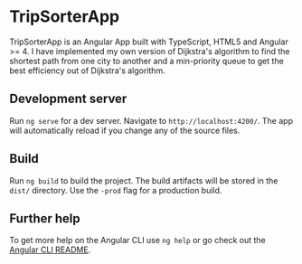 # TripSorterApp

TripSorterApp is an Angular App built with TypeScript, HTML5 and Angular >= 4.
I have implemented my own version of Dijkstra's algorithm to find the shortest path from one city to another and a min-priority queue to get the best efficiency out of Dijkstra's algorithm.

## Development server

Run `ng serve` for a dev server. Navigate to `http://localhost:4200/`. The app will automatically reload if you change any of the source files.

## Build

Run `ng build` to build the project. The build artifacts will be stored in the `dist/` directory. Use the `-prod` flag for a production build.

## Further help

To get more help on the Angular CLI use `ng help` or go check out the [Angular CLI README](https://github.com/angular/angular-cli/blob/master/README.md).
